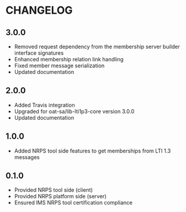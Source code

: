 CHANGELOG
=========

3.0.0
-----

* Removed request dependency from the membership server builder interface signatures
* Enhanced membership relation link handling
* Fixed member message serialization
* Updated documentation

2.0.0
-----

* Added Travis integration
* Upgraded for oat-sa/lib-lti1p3-core version 3.0.0
* Updated documentation

1.0.0
-----

* Added NRPS tool side features to get memberships from LTI 1.3 messages

0.1.0
-----

* Provided NRPS tool side (client)
* Provided NRPS platform side (server)
* Ensured IMS NRPS tool certification compliance
